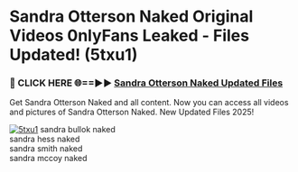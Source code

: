 # Sandra Otterson Naked Original Videos 0nlyFans Leaked - Files Updated! (5txu1)

<h3>🔴 CLICK HERE 🌐==►► <a href="https://tinyurl.com/yckcrads" rel="nofollow">Sandra Otterson Naked Updated Files</a></h3>

Get Sandra Otterson Naked and all content. Now you can access all videos and pictures of Sandra Otterson Naked. New Updated Files 2025!

[![5txu1](https://i.imgur.com/hpKpOFt.gif)](https://tinyurl.com/yckcrads)
sandra bullok naked<br>
sandra hess naked<br>
sandra smith naked<br>
sandra mccoy naked